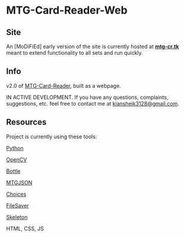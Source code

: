 # MTG-Card-Reader-Web
## Site
An [MoDiFiEd] early version of the site is currently hosted at [**mtg-cr.tk**](https://www.mtg-cr.tk) meant to extend functionality to all sets and run quickly.
## Info
v2.0 of [MTG-Card-Reader](https://github.com/TrifectaIII/MTG-Card-Reader), built as a webpage.

IN ACTIVE DEVELOPMENT. If you have any questions, complaints, suggestions, etc. feel free to contact me at kiansheik3128@gmail.com.

## Resources
Project is currently using these tools:

[Python](https://www.python.org/)

[OpenCV](https://pypi.org/project/opencv-python/)

[Bottle](http://bottlepy.org/)

[MTGJSON](https://mtgjson.com/)

[Choices](https://github.com/jshjohnson/Choices)

[FileSaver](https://github.com/eligrey/FileSaver.js)

[Skeleton](http://getskeleton.com/)

HTML, CSS, JS
